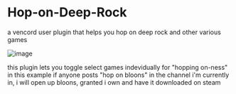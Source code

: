 # Hop-on-Deep-Rock
a vencord user plugin that helps you hop on deep rock and other various games

![image](https://github.com/JustTemmie/Hop-on-Deep-Rock/assets/47639983/99d1acf0-4ef2-4be8-84ac-a7e093814b71)

this plugin lets you toggle select games indevidually for "hopping on-ness"
in this example if anyone posts "hop on bloons" in the channel i'm currently in, i will open up bloons, granted i own and have it downloaded on steam
